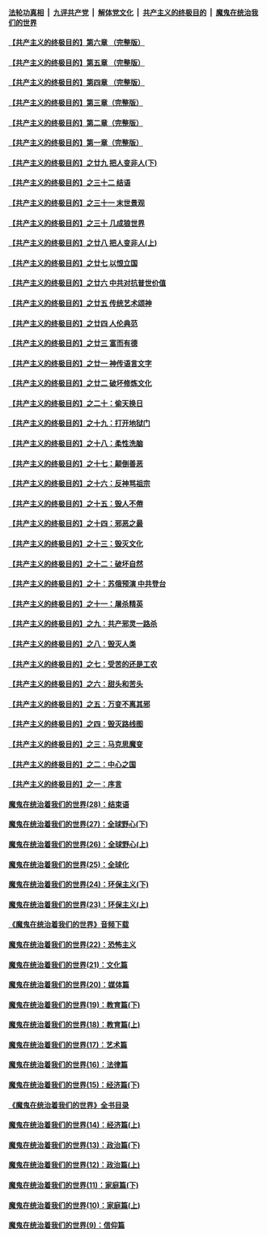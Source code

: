 

####  [法轮功真相](../../../../basic/blob/master/README.md?t=06190631) &nbsp;|&nbsp; [九评共产党](../../../../9ping.md/blob/master/README.md?t=06190631) &nbsp;|&nbsp; [解体党文化](../../../../jtdwh.md/blob/master/README.md?t=06190631)  &nbsp;|&nbsp; [共产主义的终极目的](../../../../gczydzjmd.md/blob/master/README.md?t=06190631) &nbsp;|&nbsp; [魔鬼在统治我们的世界](../../../../mgztzwmdsj.md/blob/master/README.md?t=06190631) 

#### [【共产主义的终极目的】第六章 （完整版）](../pages/nsc422/n11428913.md?t=06190631) 

#### [【共产主义的终极目的】第五章 （完整版）](../pages/nsc422/n11428912.md?t=06190631) 

#### [【共产主义的终极目的】第四章 （完整版）](../pages/nsc422/n11428907.md?t=06190631) 

#### [【共产主义的终极目的】第三章（完整版）](../pages/nsc422/n11428848.md?t=06190631) 

#### [【共产主义的终极目的】第二章（完整版）](../pages/nsc422/n11428831.md?t=06190631) 

#### [【共产主义的终极目的】第一章（完整版）](../pages/nsc422/n11417651.md?t=06190631) 

#### [【共产主义的终极目的】之廿九 把人变非人(下)](../pages/nsc422/n11344140.md?t=06190631) 

#### [【共产主义的终极目的】之三十二 结语](../pages/nsc422/n11360535.md?t=06190631) 

#### [【共产主义的终极目的】之三十一 末世景观](../pages/nsc422/n11351129.md?t=06190631) 

#### [【共产主义的终极目的】之三十 几成狼世界](../pages/nsc422/n11348280.md?t=06190631) 

#### [【共产主义的终极目的】之廿八 把人变非人(上)](../pages/nsc422/n11340492.md?t=06190631) 

#### [【共产主义的终极目的】之廿七 以恨立国](../pages/nsc422/n11336944.md?t=06190631) 

#### [【共产主义的终极目的】之廿六 中共对抗普世价值](../pages/nsc422/n11324785.md?t=06190631) 

#### [【共产主义的终极目的】之廿五 传统艺术颂神](../pages/nsc422/n11296396.md?t=06190631) 

#### [【共产主义的终极目的】之廿四 人伦典范](../pages/nsc422/n11296397.md?t=06190631) 

#### [【共产主义的终极目的】之廿三 富而有德](../pages/nsc422/n11283598.md?t=06190631) 

#### [【共产主义的终极目的】之廿一 神传语言文字](../pages/nsc422/n11263265.md?t=06190631) 

#### [【共产主义的终极目的】之廿二 破坏修炼文化](../pages/nsc422/n11245728.md?t=06190631) 

#### [【共产主义的终极目的】之二十：偷天换日](../pages/nsc422/n11238846.md?t=06190631) 

#### [【共产主义的终极目的】之十九：打开地狱门](../pages/nsc422/n11206376.md?t=06190631) 

#### [【共产主义的终极目的】之十八：柔性洗脑](../pages/nsc422/n11199994.md?t=06190631) 

#### [【共产主义的终极目的】之十七：颠倒善恶](../pages/nsc422/n11179782.md?t=06190631) 

#### [【共产主义的终极目的】之十六：反神骂祖宗](../pages/nsc422/n11166798.md?t=06190631) 

#### [【共产主义的终极目的】之十五：毁人不倦](../pages/nsc422/n11166792.md?t=06190631) 

#### [【共产主义的终极目的】之十四：邪恶之最](../pages/nsc422/n11150249.md?t=06190631) 

#### [【共产主义的终极目的】之十三：毁灭文化](../pages/nsc422/n11135227.md?t=06190631) 

#### [【共产主义的终极目的】之十二：破坏自然](../pages/nsc422/n11135214.md?t=06190631) 

#### [【共产主义的终极目的】之十：苏俄预演 中共登台](../pages/nsc422/n11118424.md?t=06190631) 

#### [【共产主义的终极目的】之十一：屠杀精英](../pages/nsc422/n11118442.md?t=06190631) 

#### [【共产主义的终极目的】之九：共产邪灵一路杀](../pages/nsc422/n11114139.md?t=06190631) 

#### [【共产主义的终极目的】之八：毁灭人类](../pages/nsc422/n11108503.md?t=06190631) 

#### [【共产主义的终极目的】之七：受苦的还是工农](../pages/nsc422/n11101809.md?t=06190631) 

#### [【共产主义的终极目的】之六：甜头和苦头](../pages/nsc422/n11096971.md?t=06190631) 

#### [【共产主义的终极目的】之五：万变不离其邪](../pages/nsc422/n11091285.md?t=06190631) 

#### [【共产主义的终极目的】之四：毁灭路线图](../pages/nsc422/n11086284.md?t=06190631) 

#### [【共产主义的终极目的】之三：马克思魔变](../pages/nsc422/n11061941.md?t=06190631) 

#### [【共产主义的终极目的】之二：中心之国](../pages/nsc422/n11047728.md?t=06190631) 

#### [【共产主义的终极目的】之一：序言](../pages/nsc422/n11086077.md?t=06190631) 

#### [魔鬼在统治着我们的世界(28)：结束语](../pages/nsc422/n10936246.md?t=06190631) 

#### [魔鬼在统治着我们的世界(27)：全球野心(下)](../pages/nsc422/n10928319.md?t=06190631) 

#### [魔鬼在统治着我们的世界(26)：全球野心(上)](../pages/nsc422/n10900318.md?t=06190631) 

#### [魔鬼在统治着我们的世界(25)：全球化](../pages/nsc422/n10788205.md?t=06190631) 

#### [魔鬼在统治着我们的世界(24)：环保主义(下)](../pages/nsc422/n10695307.md?t=06190631) 

#### [魔鬼在统治着我们的世界(23)：环保主义(上)](../pages/nsc422/n10688613.md?t=06190631) 

#### [《魔鬼在统治着我们的世界》音频下载](../pages/nsc422/n10635553.md?t=06190631) 

#### [魔鬼在统治着我们的世界(22)：恐怖主义](../pages/nsc422/n10614727.md?t=06190631) 

#### [魔鬼在统治着我们的世界(21)：文化篇](../pages/nsc422/n10597706.md?t=06190631) 

#### [魔鬼在统治着我们的世界(20)：媒体篇](../pages/nsc422/n10586579.md?t=06190631) 

#### [魔鬼在统治着我们的世界(19)：教育篇(下)](../pages/nsc422/n10564808.md?t=06190631) 

#### [魔鬼在统治着我们的世界(18)：教育篇(上)](../pages/nsc422/n10526970.md?t=06190631) 

#### [魔鬼在统治着我们的世界(17)：艺术篇](../pages/nsc422/n10499093.md?t=06190631) 

#### [魔鬼在统治着我们的世界(16)：法律篇](../pages/nsc422/n10485969.md?t=06190631) 

#### [魔鬼在统治着我们的世界(15)：经济篇(下)](../pages/nsc422/n10469975.md?t=06190631) 

#### [《魔鬼在统治着我们的世界》全书目录](../pages/nsc422/n10464261.md?t=06190631) 

#### [魔鬼在统治着我们的世界(14)：经济篇(上)](../pages/nsc422/n10457370.md?t=06190631) 

#### [魔鬼在统治着我们的世界(13)：政治篇(下)](../pages/nsc422/n10448270.md?t=06190631) 

#### [魔鬼在统治着我们的世界(12)：政治篇(上)](../pages/nsc422/n10444576.md?t=06190631) 

#### [魔鬼在统治着我们的世界(11)：家庭篇(下)](../pages/nsc422/n10440961.md?t=06190631) 

#### [魔鬼在统治着我们的世界(10)：家庭篇(上)](../pages/nsc422/n10435448.md?t=06190631) 

#### [魔鬼在统治着我们的世界(9)：信仰篇](../pages/nsc422/n10432159.md?t=06190631) 

